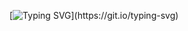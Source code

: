 [![Typing SVG](https://readme-typing-svg.demolab.com?font=Fira+code&duration=3000&pause=1000&color=0001FF&width=435&lines=Hi+i'm+deenx+!;Welcome+to+my+page+!!!;There+is+nothing+for+now+unfortunately...;But+stay+tuned+!;Have+a+good+day.)](https://git.io/typing-svg)
